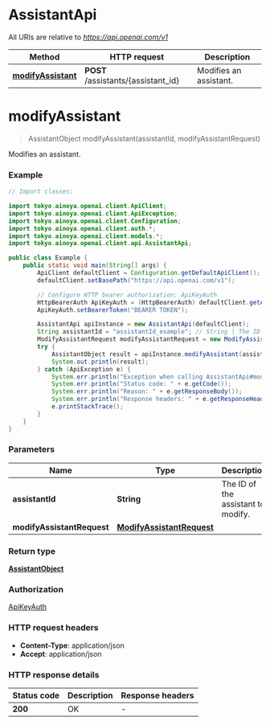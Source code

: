 # AssistantApi

All URIs are relative to *https://api.openai.com/v1*

| Method | HTTP request | Description |
|------------- | ------------- | -------------|
| [**modifyAssistant**](AssistantApi.md#modifyAssistant) | **POST** /assistants/{assistant_id} | Modifies an assistant. |


<a id="modifyAssistant"></a>
# **modifyAssistant**
> AssistantObject modifyAssistant(assistantId, modifyAssistantRequest)

Modifies an assistant.

### Example

```java
// Import classes:

import tokyo.ainoya.openai.client.ApiClient;
import tokyo.ainoya.openai.client.ApiException;
import tokyo.ainoya.openai.client.Configuration;
import tokyo.ainoya.openai.client.auth.*;
import tokyo.ainoya.openai.client.models.*;
import tokyo.ainoya.openai.client.api.AssistantApi;

public class Example {
    public static void main(String[] args) {
        ApiClient defaultClient = Configuration.getDefaultApiClient();
        defaultClient.setBasePath("https://api.openai.com/v1");

        // Configure HTTP bearer authorization: ApiKeyAuth
        HttpBearerAuth ApiKeyAuth = (HttpBearerAuth) defaultClient.getAuthentication("ApiKeyAuth");
        ApiKeyAuth.setBearerToken("BEARER TOKEN");

        AssistantApi apiInstance = new AssistantApi(defaultClient);
        String assistantId = "assistantId_example"; // String | The ID of the assistant to modify.
        ModifyAssistantRequest modifyAssistantRequest = new ModifyAssistantRequest(); // ModifyAssistantRequest | 
        try {
            AssistantObject result = apiInstance.modifyAssistant(assistantId, modifyAssistantRequest);
            System.out.println(result);
        } catch (ApiException e) {
            System.err.println("Exception when calling AssistantApi#modifyAssistant");
            System.err.println("Status code: " + e.getCode());
            System.err.println("Reason: " + e.getResponseBody());
            System.err.println("Response headers: " + e.getResponseHeaders());
            e.printStackTrace();
        }
    }
}
```

### Parameters

| Name | Type | Description  | Notes |
|------------- | ------------- | ------------- | -------------|
| **assistantId** | **String**| The ID of the assistant to modify. | |
| **modifyAssistantRequest** | [**ModifyAssistantRequest**](ModifyAssistantRequest.md)|  | |

### Return type

[**AssistantObject**](AssistantObject.md)

### Authorization

[ApiKeyAuth](../README.md#ApiKeyAuth)

### HTTP request headers

 - **Content-Type**: application/json
 - **Accept**: application/json

### HTTP response details
| Status code | Description | Response headers |
|-------------|-------------|------------------|
| **200** | OK |  -  |


